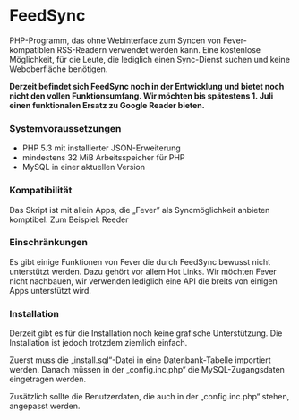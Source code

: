 FeedSync
========

PHP-Programm, das ohne Webinterface zum Syncen von Fever-kompatiblen RSS-Readern verwendet werden kann. Eine kostenlose Möglichkeit, für die Leute, die lediglich einen Sync-Dienst suchen und keine Weboberfläche benötigen.

**Derzeit befindet sich FeedSync noch in der Entwicklung und bietet noch nicht den vollen Funktionsumfang. Wir möchten bis spätestens 1. Juli einen funktionalen Ersatz zu Google Reader bieten.**

### Systemvoraussetzungen

- PHP 5.3 mit installierter JSON-Erweiterung
- mindestens 32 MiB Arbeitsspeicher für PHP
- MySQL in einer aktuellen Version

### Kompatibilität
Das Skript ist mit allein Apps, die „Fever” als Syncmöglichkeit anbieten komptibel. Zum Beispiel: Reeder

### Einschränkungen
Es gibt einige Funktionen von Fever die durch FeedSync bewusst nicht unterstützt werden. Dazu gehört vor allem Hot Links. Wir möchten Fever nicht nachbauen, wir verwenden lediglich eine API die breits von einigen Apps unterstützt wird.

### Installation
Derzeit gibt es für die Installation noch keine grafische Unterstützung. Die Installation ist jedoch trotzdem ziemlich einfach.

Zuerst muss die „install.sql“-Datei in eine Datenbank-Tabelle importiert werden. Danach müssen in der „config.inc.php“ die MySQL-Zugangsdaten eingetragen werden.

Zusätzlich sollte die Benutzerdaten, die auch in der „config.inc.php“ stehen, angepasst werden.
